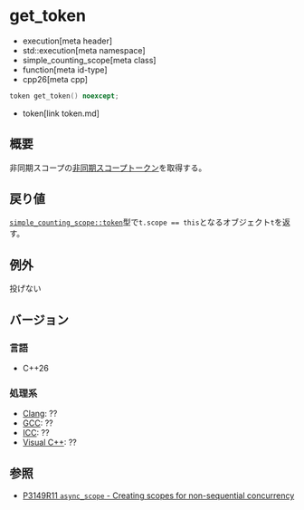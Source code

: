 # get_token
* execution[meta header]
* std::execution[meta namespace]
* simple_counting_scope[meta class]
* function[meta id-type]
* cpp26[meta cpp]

```cpp
token get_token() noexcept;
```
* token[link token.md]

## 概要
非同期スコープの[非同期スコープトークン](token.md)を取得する。


## 戻り値
[`simple_counting_scope::token`](token.md)型で`t.scope == this`となるオブジェクト`t`を返す。


## 例外
投げない


## バージョン
### 言語
- C++26

### 処理系
- [Clang](/implementation.md#clang): ??
- [GCC](/implementation.md#gcc): ??
- [ICC](/implementation.md#icc): ??
- [Visual C++](/implementation.md#visual_cpp): ??


## 参照
- [P3149R11 `async_scope` - Creating scopes for non-sequential concurrency](https://open-std.org/jtc1/sc22/wg21/docs/papers/2025/p3149r11.html)
